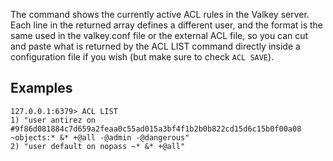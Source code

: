 The command shows the currently active ACL rules in the Valkey server. Each
line in the returned array defines a different user, and the format is the
same used in the valkey.conf file or the external ACL file, so you can
cut and paste what is returned by the ACL LIST command directly inside a
configuration file if you wish (but make sure to check `ACL SAVE`).

## Examples

```valkey-cli
127.0.0.1:6379> ACL LIST
1) "user antirez on #9f86d081884c7d659a2feaa0c55ad015a3bf4f1b2b0b822cd15d6c15b0f00a08 ~objects:* &* +@all -@admin -@dangerous"
2) "user default on nopass ~* &* +@all"
```

